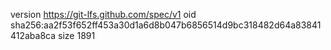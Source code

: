 version https://git-lfs.github.com/spec/v1
oid sha256:aa2f53f652ff453a30d1a6d8b047b6856514d9bc318482d64a83841412aba8ca
size 1891
